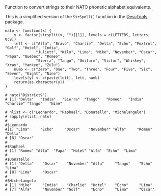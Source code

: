 Function to convert strings to their NATO phonetic alphabet equivalents.

This is a simplified version of the `StrSpell()` function in the [DescTools](https://cran.r-project.org/web/packages/DescTools/index.html) package.

```
nato <- function(x) {
    y <- factor(strsplit(x, "")[[1]], levels = c(LETTERS, letters, 0:9))
    lett <- c("Alfa", "Bravo", "Charlie", "Delta", "Echo", "Foxtrot", "Golf", "Hotel", "India", 
              "Juliett", "Kilo", "Lima", "Mike", "November", "Oscar", "Papa", "Quebec", "Romeo", 
              "Sierra", "Tango", "Uniform", "Victor", "Whiskey", "Xray", "Yankee", "Zulu")
    numb <- c("Zero", "One", "Two", "Three", "Four", "Five", "Six", "Seven", "Eight", "Nine")
    levels(y) <- c(paste(lett), lett, numb)
    return(as.character(y))
}

# nato("District9")
# [1] "Delta"   "India"   "Sierra"  "Tango"   "Romeo"   "India"   "Charlie" "Tango"   "Nine" 

# nlist <- c("Leonardo", "Raphael", "Donatello", "Michelangelo")
# sapply(nlist, nato)
#
#$Leonardo
#[1] "Lima"     "Echo"     "Oscar"    "November" "Alfa"     "Romeo"    "Delta"   
# [8] "Oscar"   
#
#$Raphael
# [1] "Romeo" "Alfa"  "Papa"  "Hotel" "Alfa"  "Echo"  "Lima" 
#
#$Donatello
# [1] "Delta"    "Oscar"    "November" "Alfa"     "Tango"    "Echo"     "Lima"    
# [8] "Lima"     "Oscar"   
#
#$Michelangelo
# [1] "Mike"     "India"    "Charlie"  "Hotel"    "Echo"     "Lima"    
# [7] "Alfa"     "November" "Golf"     "Echo"     "Lima"     "Oscar"  
```
